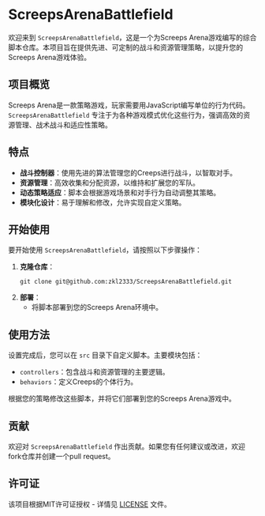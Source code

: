 # ScreepsArenaBattlefield

欢迎来到 `ScreepsArenaBattlefield`，这是一个为Screeps Arena游戏编写的综合脚本仓库。本项目旨在提供先进、可定制的战斗和资源管理策略，以提升您的Screeps Arena游戏体验。

## 项目概览

Screeps Arena是一款策略游戏，玩家需要用JavaScript编写单位的行为代码。`ScreepsArenaBattlefield` 专注于为各种游戏模式优化这些行为，强调高效的资源管理、战术战斗和适应性策略。

## 特点

- **战斗控制器**：使用先进的算法管理您的Creeps进行战斗，以智取对手。
- **资源管理**：高效收集和分配资源，以维持和扩展您的军队。
- **动态策略适应**：脚本会根据游戏场景和对手行为自动调整其策略。
- **模块化设计**：易于理解和修改，允许实现自定义策略。

## 开始使用

要开始使用 `ScreepsArenaBattlefield`，请按照以下步骤操作：

1. **克隆仓库**：
   ```
   git clone git@github.com:zkl2333/ScreepsArenaBattlefield.git
   ```
2. **部署**：
   - 将脚本部署到您的Screeps Arena环境中。

## 使用方法

设置完成后，您可以在 `src` 目录下自定义脚本。主要模块包括：

- `controllers`：包含战斗和资源管理的主要逻辑。
- `behaviors`：定义Creeps的个体行为。

根据您的策略修改这些脚本，并将它们部署到您的Screeps Arena游戏中。

## 贡献

欢迎对 `ScreepsArenaBattlefield` 作出贡献。如果您有任何建议或改进，欢迎fork仓库并创建一个pull request。

## 许可证

该项目根据MIT许可证授权 - 详情见 [LICENSE](LICENSE) 文件。
